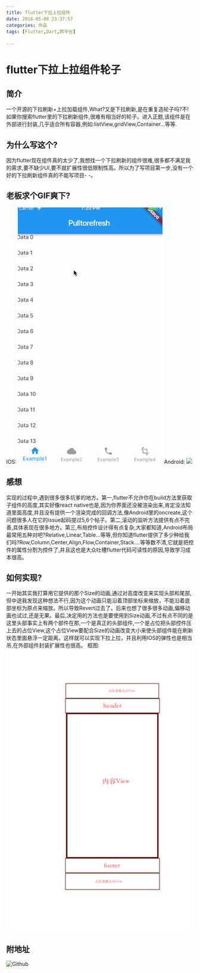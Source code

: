 ```yaml
---
title: flutter下拉上拉组件
date: 2018-05-08 23:37:57
categories: 作品
tags: [Flutter,Dart,跨平台]

---
```


# flutter下拉上拉组件轮子

## 简介
一个开源的下拉刷新+上拉加载组件,What?又是下拉刷新,是在重复造轮子吗?不!如果你搜索flutter里的下拉刷新组件,很难有相当好的轮子。进入正题,该组件是在外部进行封装,几乎适合所有容器,例如:listView,gridView,Container...等等.

<!-- more -->


## 为什么写这个?
因为flutter现在组件真的太少了,我想找一个下拉刷新的组件很难,很多都不满足我的需求,要不缺少UI,要不就扩展性很低限制性高。所以为了写项目第一步,没有一个好的下拉刷新组件真的不能写项目- -。

## 老板求个GIF爽下?
IOS:
![](../images/flutter/flutter_pulltorefresh1.gif)
Android:
![](../images/flutter/flutter_pulltorefresh2.gif)

## 感想
实现的过程中,遇到很多很多坑爹的地方。第一,flutter不允许你在build方法里获取子组件的高度,其实好像react native也是,因为你界面还没被渲染出来,肯定没法知道里面高度,并且没有提供一个渲染完成的回调方法,像Android里的oncreate,这个问题很多人在它的issue起码提过5,6个帖子。第二,滚动的监听方法提供有点不完善,具体表现在很多地方。第三,布局控件设计得有点复杂,大家都知道,Android布局最常用五种对吧?Relative,Linear,Table...等等,但你知道flutter提供了多少种给我们吗?Row,Column,Center,Align,Flow,Container,Stack....等等数不清,它就是把控件的属性分割为控件了,并且这也是大众吐槽flutter代码可读性的原因,导致学习成本很高。

## 如何实现?
一开始其实我打算用它提供的那个Size的动画,通过对高度改变来实现头部和尾部,但中途我发现这种想法不行,因为这个动画只能沿着顶部坐标来缩放，不能沿着底部坐标为原点来缩放。所以导致Revert过去了。后来也想了很多很多动画,偏移动画也试过,还是无果。最后,决定用的方法也是要使用到Size动画,不过有点不同的是这里头部事实上有两个部件在那,一个是真正的头部组件,一个是占位把头部控件压上去的占位View,这个占位View要配合Size的动画改变大小来使头部组件能在刷新状态里面悬浮一定距离。这样就可以实现下拉上拉，并且利用IOS的弹性也是相当吊,在外部组件封装扩展性也很高。
框图:<br>
![](../images/flutter/flutter_pulltorefresh3.png)

## 附地址
![Github](https://github.com/peng8350/flutter_pulltorefresh)

